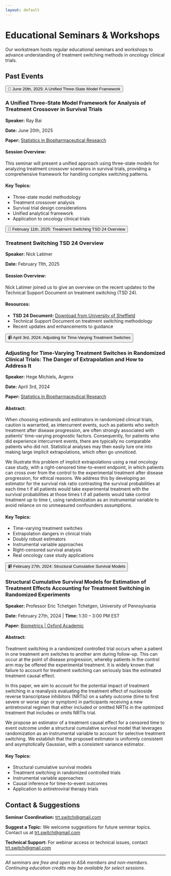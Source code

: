 ```yaml
---
layout: default
---
```


# Educational Seminars & Workshops

Our workstream hosts regular educational seminars and workshops to advance understanding of treatment switching methods in oncology clinical trials.

## Past Events

<button class="collapsible">📅 June 20th, 2025: A Unified Three-State Model Framework</button>
<div class="collapsible-content">
  <h3>A Unified Three-State Model Framework for Analysis of Treatment Crossover in Survival Trials</h3>
  <p><strong>Speaker:</strong> Ray Bai</p>
  <p><strong>Date:</strong> June 20th, 2025</p>
  <p><strong>Paper:</strong> <a href="https://www.tandfonline.com/doi/full/10.1080/19466315.2024.2123456" target="_blank">Statistics in Biopharmaceutical Research</a></p>
  
  <h4>Session Overview:</h4>
  <p>This seminar will present a unified approach using three-state models for analyzing treatment crossover scenarios in survival trials, providing a comprehensive framework for handling complex switching patterns.</p>
  
  <h4>Key Topics:</h4>
  <ul>
    <li>Three-state model methodology</li>
    <li>Treatment crossover analysis</li>
    <li>Survival trial design considerations</li>
    <li>Unified analytical framework</li>
    <li>Application to oncology clinical trials</li>
  </ul>


<button class="collapsible">📅 February 11th, 2025: Treatment Switching TSD 24 Overview</button>
<div class="collapsible-content">
  <h3>Treatment Switching TSD 24 Overview</h3>
  <p><strong>Speaker:</strong> Nick Latimer</p>
  <p><strong>Date:</strong> February 11th, 2025</p>
  
  <h4>Session Overview:</h4>
  <p>Nick Latimer joined us to give an overview on the recent updates to the Technical Support Document on treatment switching (TSD 24).</p>
  
  <h4>Resources:</h4>
  <ul>
    <li><strong>TSD 24 Document:</strong> <a href="https://www.sheffield.ac.uk/media/65536/download?attachment" target="_blank">Download from University of Sheffield</a></li>
    <li>Technical Support Document on treatment switching methodology</li>
    <li>Recent updates and enhancements to guidance</li>
  </ul>
</div>


<button class="collapsible">📹 April 3rd, 2024: Adjusting for Time-Varying Treatment Switches</button>
<div class="collapsible-content">
  <h3>Adjusting for Time-Varying Treatment Switches in Randomized Clinical Trials: The Danger of Extrapolation and How to Address It</h3>
  <p><strong>Speaker:</strong> Hege Michiels, Argenx</p>
  <p><strong>Date:</strong> April 3rd, 2024</p>
  <p><strong>Paper:</strong> <a href="https://www.tandfonline.com/journals/usbr20" target="_blank">Statistics in Biopharmaceutical Research</a></p>
  
  <h4>Abstract:</h4>
  <p>When choosing estimands and estimators in randomized clinical trials, caution is warranted, as intercurrent events, such as patients who switch treatment after disease progression, are often strongly associated with patients' time-varying prognostic factors. Consequently, for patients who did experience intercurrent events, there are typically no comparable patients who did not. Statistical analyses may then easily lure one into making large implicit extrapolations, which often go unnoticed.</p>
  
  <p>We illustrate this problem of implicit extrapolations using a real oncology case study, with a right-censored time-to-event endpoint, in which patients can cross over from the control to the experimental treatment after disease progression, for ethical reasons. We address this by developing an estimator for the survival risk ratio contrasting the survival probabilities at each time t if all patients would take experimental treatment with the survival probabilities at those times t if all patients would take control treatment up to time t, using randomization as an instrumental variable to avoid reliance on no unmeasured confounders assumptions.</p>
  
  <h4>Key Topics:</h4>
  <ul>
    <li>Time-varying treatment switches</li>
    <li>Extrapolation dangers in clinical trials</li>
    <li>Doubly robust estimators</li>
    <li>Instrumental variable approaches</li>
    <li>Right-censored survival analysis</li>
    <li>Real oncology case study applications</li>
  </ul>
</div>

<button class="collapsible">📹 February 27th, 2024: Structural Cumulative Survival Models</button>
<div class="collapsible-content">
  <h3>Structural Cumulative Survival Models for Estimation of Treatment Effects Accounting for Treatment Switching in Randomized Experiments</h3>
  <p><strong>Speaker:</strong> Professor Eric Tchetgen Tchetgen, University of Pennsylvania</p>
  <p><strong>Date:</strong> February 27th, 2024 | <strong>Time:</strong> 1:30 – 3:00 PM EST</p>
  <p><strong>Paper:</strong> <a href="https://academic.oup.com/biometrics" target="_blank">Biometrics | Oxford Academic</a></p>
  
  <h4>Abstract:</h4>
  <p>Treatment switching in a randomized controlled trial occurs when a patient in one treatment arm switches to another arm during follow-up. This can occur at the point of disease progression, whereby patients in the control arm may be offered the experimental treatment. It is widely known that failure to account for treatment switching can seriously bias the estimated treatment causal effect.</p>
  
  <p>In this paper, we aim to account for the potential impact of treatment switching in a reanalysis evaluating the treatment effect of nucleoside reverse transcriptase inhibitors (NRTIs) on a safety outcome (time to first severe or worse sign or symptom) in participants receiving a new antiretroviral regimen that either included or omitted NRTIs in the optimized treatment that includes or omits NRTIs trial.</p>
  
  <p>We propose an estimator of a treatment causal effect for a censored time to event outcome under a structural cumulative survival model that leverages randomization as an instrumental variable to account for selective treatment switching. We establish that the proposed estimator is uniformly consistent and asymptotically Gaussian, with a consistent variance estimator.</p>
  
  <h4>Key Topics:</h4>
  <ul>
    <li>Structural cumulative survival models</li>
    <li>Treatment switching in randomized controlled trials</li>
    <li>Instrumental variable approaches</li>
    <li>Causal inference for time-to-event outcomes</li>
    <li>Application to antiretroviral therapy trials</li>
  </ul>
</div>

## Contact & Suggestions

**Seminar Coordination:** [trt.switch@gmail.com](mailto:trt.switch@gmail.com)

**Suggest a Topic:** We welcome suggestions for future seminar topics. Contact us at [trt.switch@gmail.com](mailto:trt.switch@gmail.com)

**Technical Support:** For webinar access or technical issues, contact [trt.switch@gmail.com](mailto:trt.switch@gmail.com)

---

*All seminars are free and open to ASA members and non-members. Continuing education credits may be available for select sessions.*
